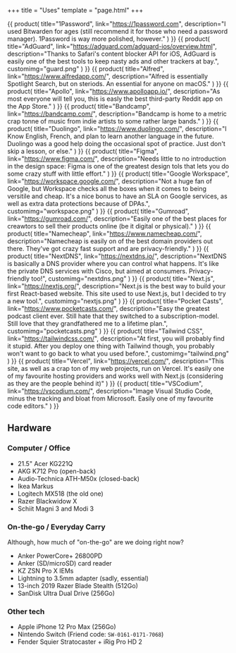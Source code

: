 +++
title = "Uses"
template = "page.html"
+++

<section class="use-grid">

{{ product(
    title="1Password",
    link="https://1password.com",
    description="I used Bitwarden for ages (still recommend it for those who need a password manager). 1Password is way more polished, however."
) }}
{{ product(
    title="AdGuard",
    link="https://adguard.com/adguard-ios/overview.html",
    description="Thanks to Safari's content blocker API for iOS, AdGuard is easily one of the best tools to keep nasty ads and other trackers at bay.",
    customimg="guard.png"
) }}
{{ product(
    title="Alfred",
    link="https://www.alfredapp.com/",
    description="Alfred is essentially Spotlight Search, but on steriods. An essential for anyone on macOS."
) }}
{{ product(
    title="Apollo",
    link="https://www.apolloapp.io/",
    description="As most everyone will tell you, this is easly the best third-party Reddit app on the App Store."
) }}
{{ product(
    title="Bandcamp",
    link="https://bandcamp.com/",
    description="Bandcamp is home to a metric crap tonne of music from indie artists to some rather large bands."
) }}
{{ product(
    title="Duolingo",
    link="https://www.duolingo.com/",
    description="I Know English, French, and plan to learn another language in the future. Duolingo was a good help doing the occasional spot of practice. Just don't skip a lesson, or else."
) }}
{{ product(
    title="Figma",
    link="https://www.figma.com/",
    description="Needs little to no introduction in the design space: Figma is one of the greatest design tols that lets you do some crazy stuff with little effort."
) }}
{{ product(
    title="Google Workspace",
    link="https://workspace.google.com/",
    description="Not a huge fan of Google, but Workspace checks all the boxes when it comes to being versitile and cheap. It's a nice bonus to have an SLA on Google services, as well as extra data protections because of DPAs.",
    customimg="workspace.png"
) }}
{{ product(
    title="Gumroad",
    link="https://gumroad.com/",
    description="Easily one of the best places for creawtors to sell their products online (be it digital or physical)."
) }}
{{ product(
    title="Namecheap",
    link="https://www.namecheap.com/",
    description="Namecheap is easily on of the best domain providers out there. They've got crazy fast support and are privacy-friendly."
) }}
{{ product(
    title="NextDNS",
    link="https://nextdns.io/",
    description="NextDNS is basically a DNS provider where you can control what happens. It's like the private DNS services with Cisco, but aimed at consumers. Privacy-friendly too!",
    customimg="nextdns.png"
) }}
{{ product(
    title="Next.js",
    link="https://nextjs.org/",
    description="Next.js is the best way to build your first React-based website. This site used to use Next.js, but I decided to try a new tool.",
    customimg="nextjs.png"
) }}
{{ product(
    title="Pocket Casts",
    link="https://www.pocketcasts.com/",
    description="Easy the greatest podcast client ever. Still hate that they switched to a subscription-model. Still love that they grandfathered me to a lifetime plan.",
    customimg="pocketcasts.png"
) }}
{{ product(
    title="Tailwind CSS",
    link="https://tailwindcss.com/",
    description="At first, you will probably find it stupid. After you deploy one thing with Tailwind though, you probably won't want to go back to what you used before.",
    customimg="tailwind.png"
) }}
{{ product(
    title="Vercel",
    link="https://vercel.com/",
    description="This site, as well as a crap ton of my web projects, run on Vercel. It's easily one of my favourite hosting providers and works well with Next.js (considering as they are the people behind it)"
) }}
{{ product(
    title="VSCodium",
    link="https://vscodium.com/",
    description="Image Visual Studio Code, minus the tracking and bloat from Microsoft. Easily one of my favourite code editors."
) }}

</section>

## Hardware
### Computer / Office
- 21.5" Acer KG221Q
- AKG K712 Pro (open-back)
- Audio-Technica ATH-M50x (closed-back)
- Ikea Markus
- Logitech MX518 (the old one)
- Razer Blackwidow X
- Schiit Magni 3 and Modi 3

### On-the-go / Everyday Carry
Although, how much of "on-the-go" are we doing right now?
- Anker PowerCore+ 26800PD
- Anker (SD/microSD) card reader
- KZ ZSN Pro X IEMs
- Lightning to 3.5mm adapter (sadly, essential)
- 13-inch 2019 Razer Blade Stealth (512Go)
- SanDisk Ultra Dual Drive (256Go)

### Other tech
- Apple iPhone 12 Pro Max (256Go)
- Nintendo Switch (Friend code: `SW-0161-0171-7068`)
- Fender Squier Stratocaster + iRig Pro HD 2